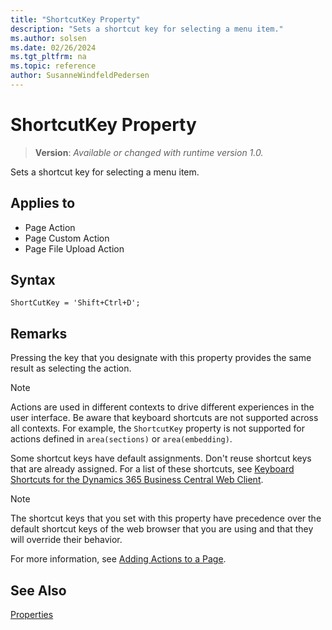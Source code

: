 ```yaml
---
title: "ShortcutKey Property"
description: "Sets a shortcut key for selecting a menu item."
ms.author: solsen
ms.date: 02/26/2024
ms.tgt_pltfrm: na
ms.topic: reference
author: SusanneWindfeldPedersen
---
```

[//]: # (START>DO_NOT_EDIT)
[//]: # (IMPORTANT:Do not edit any of the content between here and the END>DO_NOT_EDIT.)
[//]: # (Any modifications should be made in the .xml files in the ModernDev repo.)
# ShortcutKey Property
> **Version**: _Available or changed with runtime version 1.0._

Sets a shortcut key for selecting a menu item.

## Applies to
-   Page Action
-   Page Custom Action
-   Page File Upload Action

[//]: # (IMPORTANT: END>DO_NOT_EDIT)


## Syntax

```AL
ShortCutKey = 'Shift+Ctrl+D';
```

## Remarks

Pressing the key that you designate with this property provides the same result as selecting the action.  

> [!NOTE]  
> Actions are used in different contexts to drive different experiences in the user interface. Be aware that keyboard shortcuts are not supported across all contexts. For example, the `ShortcutKey` property is not supported for actions defined in `area(sections)` or `area(embedding)`.

Some shortcut keys have default assignments. Don't reuse shortcut keys that are already assigned. For a list of these shortcuts, see [Keyboard Shortcuts for the Dynamics 365 Business Central Web Client](/dynamics365/business-central/keyboard-shortcuts). 

> [!NOTE]  
> The shortcut keys that you set with this property have precedence over the default shortcut keys of the web browser that you are using and that they will override their behavior.

For more information, see [Adding Actions to a Page](../devenv-adding-actions-to-a-page.md).
  
## See Also

[Properties](devenv-properties.md)
